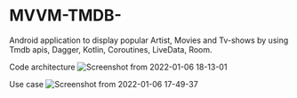 # MVVM-TMDB-
Android application to display popular Artist, Movies and Tv-shows by using Tmdb apis, Dagger, Kotlin, Coroutines, LiveData, Room.

Code architecture
![Screenshot from 2022-01-06 18-13-01](https://user-images.githubusercontent.com/14257289/148640563-24d57578-b823-48a8-bf3c-c740a533cd5c.png)

Use case
![Screenshot from 2022-01-06 17-49-37](https://user-images.githubusercontent.com/14257289/148640568-3650a91e-33bc-4d5f-b0cc-60cb5dfa4ac0.png)
